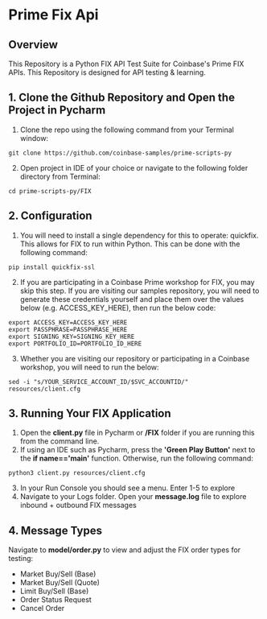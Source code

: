 # Prime Fix Api

## Overview

This Repository is a Python FIX API Test Suite for Coinbase's Prime FIX APIs.  This Repository is
designed for API testing & learning.

## 1. Clone the Github Repository and Open the Project in Pycharm

1. Clone the repo using the following command from your Terminal window: 
```
git clone https://github.com/coinbase-samples/prime-scripts-py
```

2. Open project in IDE of your choice or navigate to the following folder directory from Terminal:  
```
cd prime-scripts-py/FIX
```

## 2.  Configuration

1. You will need to install a single dependency for this to operate: quickfix. This allows for FIX to run within Python. This can be done with the following command: 
    
```
pip install quickfix-ssl
```

2. If you are participating in a Coinbase Prime workshop for FIX, you may skip this step. If you are visiting our samples repository, you will need to generate these credentials yourself and place them over the values below (e.g. ACCESS_KEY_HERE), then run the below code:

```
export ACCESS_KEY=ACCESS_KEY_HERE
export PASSPHRASE=PASSPHRASE_HERE
export SIGNING_KEY=SIGNING_KEY_HERE
export PORTFOLIO_ID=PORTFOLIO_ID_HERE
```
3. Whether you are visiting our repository or participating in a Coinbase workshop, you will need to run the below:

```
sed -i "s/YOUR_SERVICE_ACCOUNT_ID/$SVC_ACCOUNTID/" resources/client.cfg
```

## 3.  Running Your FIX Application

1. Open the **client.py** file in Pycharm or **/FIX** folder if you are running this from the command line.
2. If using an IDE such as Pycharm, press the **'Green Play Button'** next to the **if __name__=='__main__'** function. Otherwise, run the following command:
```
python3 client.py resources/client.cfg
```
3. In your Run Console you should see a menu.  Enter 1-5 to explore
4. Navigate to your Logs folder. Open your **message.log** file to explore inbound + outbound FIX messages

## 4.  Message Types

Navigate to **model/order.py** to view and adjust the FIX order types for testing:

- Market Buy/Sell (Base)
- Market Buy/Sell (Quote)
- Limit Buy/Sell (Base)
- Order Status Request
- Cancel Order